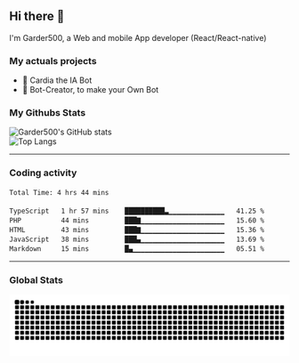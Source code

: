 ## Hi there 👋

I'm Garder500, a Web and mobile App developer (React/React-native)


### My actuals projects 
- 🔭 Cardia the IA Bot
- 🌱 Bot-Creator, to make your Own Bot

### My Githubs Stats

<!--- ![Garder 500 stats](https://github-readme-stats.vercel.app/api?username=garder500&show_icons=true&theme=Gradient) -->
![Garder500's GitHub stats](https://github-readme-stats.vercel.app/api?username=garder500&show_icons=true&theme=material-palenight&include_all_commits=true&custom_title=My%20Github%20Stats)
<br/>
![Top Langs](https://github-readme-stats.vercel.app/api/top-langs/?username=garder500&theme=material-palenight&layout=compact)

---
### Coding activity

<!--START_SECTION:waka-->

```txt
Total Time: 4 hrs 44 mins

TypeScript   1 hr 57 mins    ██████████▃▁▁▁▁▁▁▁▁▁▁▁▁▁▁   41.25 %
PHP          44 mins         ███▇▁▁▁▁▁▁▁▁▁▁▁▁▁▁▁▁▁▁▁▁▁   15.60 %
HTML         43 mins         ███▇▁▁▁▁▁▁▁▁▁▁▁▁▁▁▁▁▁▁▁▁▁   15.36 %
JavaScript   38 mins         ███▄▁▁▁▁▁▁▁▁▁▁▁▁▁▁▁▁▁▁▁▁▁   13.69 %
Markdown     15 mins         █▄▁▁▁▁▁▁▁▁▁▁▁▁▁▁▁▁▁▁▁▁▁▁▁   05.51 %
```

<!--END_SECTION:waka-->

---

### Global Stats 

![Snake.svg](https://github.com/garder500/garder500/blob/output/github-contribution-grid-snake.svg)

